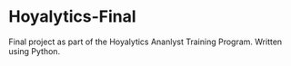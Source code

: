 # Hoyalytics-Final
Final project as part of the Hoyalytics Ananlyst Training Program. Written using Python.
